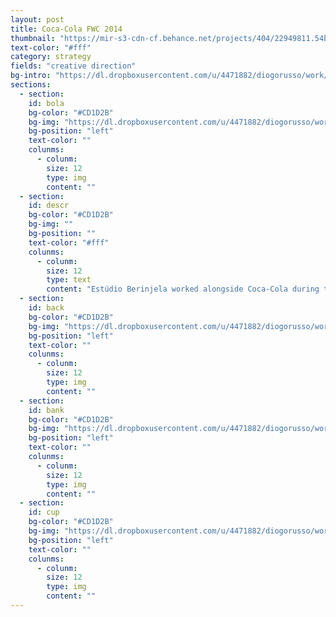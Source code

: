 ```yaml
---
layout: post
title: Coca-Cola FWC 2014
thumbnail: "https://mir-s3-cdn-cf.behance.net/projects/404/22949811.54bfd433eecde.jpg"
text-color: "#fff"
category: strategy
fields: "creative direction"
bg-intro: "https://dl.dropboxusercontent.com/u/4471882/diogorusso/work/images/coca-fwc_01.jpg"
sections:
  - section: 
    id: bola
    bg-color: "#CD1D2B"
    bg-img: "https://dl.dropboxusercontent.com/u/4471882/diogorusso/work/images/coca-fwc_02.jpg"
    bg-position: "left"
    text-color: ""
    colunms:
      - colunm: 
        size: 12
        type: img
        content: ""
  - section: 
    id: descr
    bg-color: "#CD1D2B"
    bg-img: ""
    bg-position: ""
    text-color: "#fff"
    colunms:
      - colunm: 
        size: 12
        type: text
        content: "Estúdio Berinjela worked alongside Coca-Cola during the World Cup in Brazil.<br>We contributed 24 finished videos and over 22,000 photos for the Coca-Cola FWC project, from operations coverage to stadium scoreboard videos.<br> We managed a creative team of 21 people and often communicated with about 25 members of the Coca-Cola World Cup team."
  - section: 
    id: back
    bg-color: "#CD1D2B"
    bg-img: "https://dl.dropboxusercontent.com/u/4471882/diogorusso/work/images/coca-fwc_04.jpg"
    bg-position: "left"
    text-color: ""
    colunms:
      - colunm: 
        size: 12
        type: img
        content: ""
  - section: 
    id: bank
    bg-color: "#CD1D2B"
    bg-img: "https://dl.dropboxusercontent.com/u/4471882/diogorusso/work/images/coca-fwc_07.jpg"
    bg-position: "left"
    text-color: ""
    colunms:
      - colunm: 
        size: 12
        type: img
        content: ""
  - section: 
    id: cup
    bg-color: "#CD1D2B"
    bg-img: "https://dl.dropboxusercontent.com/u/4471882/diogorusso/work/images/coca-fwc_09.jpg"
    bg-position: "left"
    text-color: ""
    colunms:
      - colunm: 
        size: 12
        type: img
        content: ""
---
```


